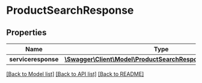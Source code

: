 # ProductSearchResponse

## Properties
Name | Type | Description | Notes
------------ | ------------- | ------------- | -------------
**serviceresponse** | [**\Swagger\Client\Model\ProductSearchResponseServiceresponse**](ProductSearchResponseServiceresponse.md) |  | [optional] 

[[Back to Model list]](../../README.md#documentation-for-models) [[Back to API list]](../../README.md#documentation-for-api-endpoints) [[Back to README]](../../README.md)

